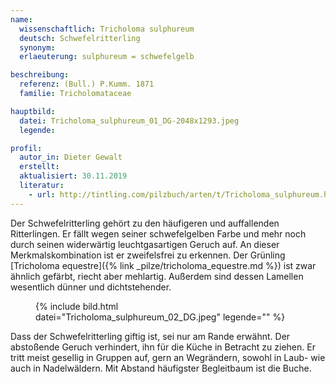 ```yaml
---
name:
  wissenschaftlich: Tricholoma sulphureum
  deutsch: Schwefelritterling
  synonym: 
  erlaeuterung: sulphureum = schwefelgelb

beschreibung:
  referenz: (Bull.) P.Kumm. 1871
  familie: Tricholomataceae

hauptbild:
  datei: Tricholoma_sulphureum_01_DG-2048x1293.jpeg
  legende: 

profil:
  autor_in: Dieter Gewalt
  erstellt: 
  aktualisiert: 30.11.2019
  literatur: 
    - url: http://tintling.com/pilzbuch/arten/t/Tricholoma_sulphureum.html
---
```


Der Schwefelritterling gehört zu den häufigeren und auffallenden Ritterlingen. Er fällt wegen seiner schwefelgelben Farbe und mehr noch durch seinen widerwärtig leuchtgasartigen Geruch auf. An dieser Merkmalskombination ist er zweifelsfrei zu erkennen. Der Grünling [Tricholoma equestre]({% link _pilze/tricholoma_equestre.md %}) ist zwar ähnlich gefärbt, riecht aber mehlartig. Außerdem sind dessen Lamellen wesentlich dünner und dichtstehender.

<figure>
  {% include bild.html datei="Tricholoma_sulphureum_02_DG.jpeg" legende="" %}
</figure>

Dass der Schwefelritterling giftig ist, sei nur am Rande erwähnt. Der abstoßende Geruch verhindert, ihn für die Küche in Betracht zu ziehen. Er tritt meist gesellig in Gruppen auf, gern an Wegrändern, sowohl in Laub- wie auch in Nadelwäldern. Mit Abstand häufigster Begleitbaum ist die Buche.
